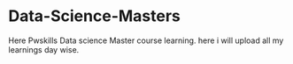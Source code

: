 # Data-Science-Masters
Here Pwskills Data science Master course learning. here i will upload all my learnings day wise.
